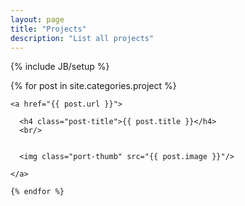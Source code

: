 ```yaml
---
layout: page
title: "Projects"
description: "List all projects"
---
```

{% include JB/setup %}


<div class="entries">
    {% for post in site.categories.project %}
  
    <a href="{{ post.url }}">

      <h4 class="post-title">{{ post.title }}</h4>
      <br/>

          
      <img class="port-thumb" src="{{ post.image }}"/> 

    </a>

    {% endfor %}
  </div>
